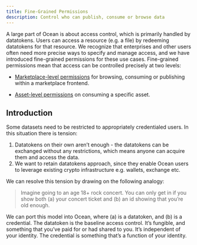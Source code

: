 ```yaml
---
title: Fine-Grained Permissions 
description: Control who can publish, consume or browse data
---
```



A large part of Ocean is about access control, which is primarily handled by datatokens. Users can access a resource (e.g. a file) by redeeming datatokens for that resource. We recognize that enterprises and other users often need more precise ways to specify and manage access, and we have introduced fine-grained permissions for these use cases. 
Fine-grained permissions mean that access can be controlled precisely at two levels:

- [Marketplace-level permissions](./rbac) for browsing, consuming or publishing within a marketplace frontend.

- [Asset-level permissions](./allow-deny-lists) on consuming a specific asset.

## Introduction

Some datasets need to be restricted to appropriately credentialed users. In this situation there is tension:

1. Datatokens on their own aren’t enough - the datatokens can be exchanged without any restrictions, which means anyone can acquire them and access the data. 
2. We want to retain datatokens approach, since they enable Ocean users to leverage existing crypto infrastructure e.g. wallets, exchange etc.

We can resolve this tension by drawing on the following analogy:

> Imagine going to an age 18+ rock concert. You can only get in if you show both (a) your concert ticket and (b) an id showing that you’re old enough. 

We can port this model into Ocean, where (a) is a datatoken, and (b) is a credential. The datatoken is the baseline access control. It’s fungible, and something that you’ve paid for or had shared to you. It’s independent of your identity. The credential is something that’s a function of your identity. 


